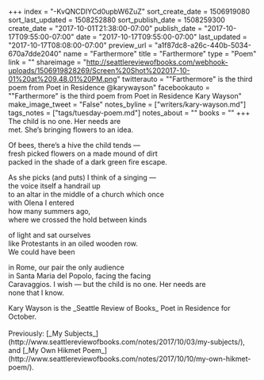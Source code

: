 +++
index = "-KvQNCDIYCd0upbW6ZuZ"
sort_create_date = 1506919080
sort_last_updated = 1508252880
sort_publish_date = 1508259300
create_date = "2017-10-01T21:38:00-07:00"
publish_date = "2017-10-17T09:55:00-07:00"
date = "2017-10-17T09:55:00-07:00"
last_updated = "2017-10-17T08:08:00-07:00"
preview_url = "a1f87dc8-a26c-440b-5034-670a7dde2040"
name = "Farthermore"
title = "Farthermore"
type = "Poem"
link = ""
shareimage = "http://seattlereviewofbooks.com/webhook-uploads/1506919828269/Screen%20Shot%202017-10-01%20at%209.48.01%20PM.png"
twitterauto = "\"Farthermore\" is the third poem from Poet in Residence @karywayson"
facebookauto = "\"Farthermore\" is the third poem from Poet in Residence Kary Wayson"
make_image_tweet = "False"
notes_byline = ["writers/kary-wayson.md"]
tags_notes = ["tags/tuesday-poem.md"]
notes_about = ""
books = ""
+++
The child is no one. Her needs are<br>
met. She’s bringing flowers to an idea.
 
Of bees, there’s a hive the child tends &mdash;<br>
fresh picked flowers on a made mound of dirt<br>
packed in the shade of a dark green fire escape.
 
As she picks (and puts) I think of a singing &mdash;<br>
the voice itself a handrail up<br>
to an altar in the middle of a church which once<br>
with Olena I entered<br>
how many summers ago,<br>
where we crossed the hold between kinds
 
of light and sat ourselves<br>
like Protestants in an oiled wooden row.<br>
We could have been
 
in Rome, our pair the only audience<br>
in Santa Maria del Popolo, facing the facing <br>
Caravaggios. I wish &mdash; but the child is no one. Her needs are <br>
none that I know.

<p class="poem-footer">Kary Wayson is the _Seattle Review of Books_ Poet in Residence for October.<br><br>Previously: [_My Subjects_](http://www.seattlereviewofbooks.com/notes/2017/10/03/my-subjects/), and [_My Own Hikmet Poem_](http://www.seattlereviewofbooks.com/notes/2017/10/10/my-own-hikmet-poem/).</p>
